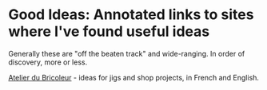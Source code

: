 # Good Ideas: Annotated links to sites where I've found useful ideas

Generally these are "off the beaten track" and wide-ranging. In order of discovery, more or less.

[Atelier du Bricoleur](https://atelierdubricoleur.wordpress.com) - ideas for jigs and shop projects, in French and English.
